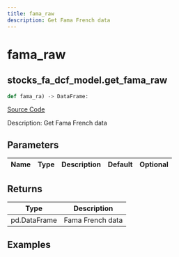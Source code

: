```yaml
---
title: fama_raw
description: Get Fama French data
---
```

# fama_raw

## stocks_fa_dcf_model.get_fama_raw

```python
def fama_ra) -> DataFrame:
```
[Source Code](https://github.com/OpenBB-finance/OpenBBTerminal/tree/main/openbb_terminal/stocks/fundamental_analysis/dcf_model.py#L239)

Description: Get Fama French data

## Parameters

| Name | Type | Description | Default | Optional |
| ---- | ---- | ----------- | ------- | -------- |

## Returns

| Type | Description |
| ---- | ----------- |
| pd.DataFrame | Fama French data |

## Examples

